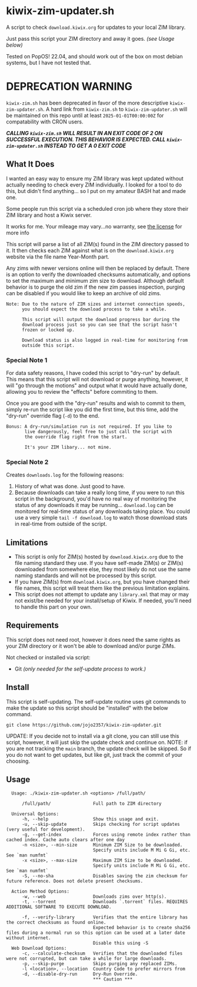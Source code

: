 # kiwix-zim-updater.sh

A script to check `download.kiwix.org` for updates to your local ZIM library.

Just pass this script your ZIM directory and away it goes. *(see Usage below)*

Tested on PopOS! 22.04, and should work out of the box on most debian systems, but I have not tested that.

# DEPRECATION WARNING
`kiwix-zim.sh` has been deprecated in favor of the more descriptive `kiwix-zim-updater.sh`. A hard link from `kiwix-zim.sh` to `kiwix-zim-updater.sh` will be maintained on this repo until at least `2025-01-01T00:00:00Z` for compatability with CRON users.

***CALLING `kiwix-zim.sh` WILL RESULT IN AN EXIT CODE OF 2 ON SUCCESSFUL EXECUTION. THIS BEHAVIOR IS EXPECTED. CALL `kiwix-zim-updater.sh` INSTEAD TO GET A 0 EXIT CODE***

## What It Does

I wanted an easy way to ensure my ZIM library was kept updated without actually needing to check every ZIM individually. I looked for a tool to do this, but didn't find anything... so I put on my amateur BASH hat and made one.

Some people run this script via a scheduled cron job where they store their ZIM library and host a Kiwix server. <!-- After it's complete, I follow it up with an automated call to update my `library.xml` for the Kiwix server (Note: this part is not provided via this script). This keeps my ZIM library and Kiwix server updated.-->

It works for me. Your mileage may vary...no warranty, see [the license](./LICENSE) for more info

This script will parse a list of all ZIM(s) found in the ZIM directory passed to it. It then checks each ZIM against what is on the `download.kiwix.org` website via the file name Year-Month part.

Any zims with newer versions online will then be replaced by default. There is an option to verify the downloaded checksums automatically, and options to set the maximum and minimum zim size to download. Although default behavior is to purge the old zim if the new zim passes inspection, purging can be disabled if you would like to keep an archive of old zims.

```text
Note: Due to the nature of ZIM sizes and internet connection speeds, 
      you should expect the download process to take a while.

      This script will output the download progress bar during the 
      download process just so you can see that the script hasn't 
      frozen or locked up.

      Download status is also logged in real-time for monitoring from
      outside this script.
```

### Special Note 1

For data safety reasons, I have coded this script to "dry-run" by default. This means that this script will not download or purge anything, however, it will "go through the motions" and output what it would have actually done, allowing you to review the "effects" before commiting to them.

Once you are good with the "dry-run" results and wish to commit to them, simply re-run the script like you did the first time, but this time, add the "dry-run" override flag (`-d`) to the end.

```text
Bonus: A dry-run/simulation run is not required. If you like to 
       live dangerously, feel free to just call the script with 
       the override flag right from the start. 

       It's your ZIM libary... not mine.
```

### Special Note 2

Creates `downloads.log` for the following reasons:

1. History of what was done. Just good to have.
2. Because downloads can take a really long time, if you were to run this script in the background, you'd have no real way of monitoring the status of any downloads it may be running... `download.log` can be monitored for real-time status of any downloads taking place. You could use a very simple `tail -f download.log` to watch those download stats in real-time from outside of the script.

## Limitations

- This script is only for ZIM(s) hosted by `download.kiwix.org` due to the file naming standard they use. If you have self-made ZIM(s) or ZIM(s) downloaded from somewhere else, they most likely do not use the same naming standards and will not be processed by this script.
- If you have ZIM(s) from `download.kiwix.org`, but you have changed their file names, this script will treat them like the previous limitation explains.
- This script does not attempt to update any `library.xml` that may or may not exist/be needed for your install/setup of Kiwix. If needed, you'll need to handle this part on your own.

## Requirements

This script does not need root, however it does need the same rights as your ZIM directory or it won't be able to download and/or purge ZIMs.

Not checked or installed via script:

- Git *(only needed for the self-update process to work.)*

## Install

This script is self-updating. The self-update routine uses git commands to make the update so this script should be "installed" with the below command.

```shell
git clone https://github.com/jojo2357/kiwix-zim-updater.git
```

UPDATE: If you decide not to install via a git clone, you can still use this script, however, it will just skip the update check and continue on.
NOTE: if you are not tracking the `main` branch, the update check will be skipped. So if you do not want to get updates, but like git, just track the commit of your choosing.

## Usage

```text
  Usage: ./kiwix-zim-updater.sh <options> /full/path/
  
      /full/path/                Full path to ZIM directory
  
  Universal Options:
      -h, --help                 Show this usage and exit.
      -u, --skip-update          Skips checking for script updates (very useful for development).
      -g, --get-index            Forces using remote index rather than cached index. Cache auto clears after one day
      -n <size>, --min-size      Minimum ZIM Size to be downloaded.
                                 Specify units include M Mi G Gi, etc. See `man numfmt`
      -x <size>, --max-size      Maximum ZIM Size to be downloaded.
                                 Specify units include M Mi G Gi, etc. See `man numfmt`
      -S, --no-sha               Disables saving the zim checksum for future reference. Does not delete present checksums.
                                 
  Action Method Options:
      -w, --web                  Downloads zims over http(s).
      -t, --torrent              Downloads `.torrent` files. REQUIRES ADDITIONAL SOFTWARE TO EXECUTE DOWNLOAD.
      
      -f, --verify-library       Verifies that the entire library has the correct checksums as found online.
                                 Expected behavior is to create sha256 files during a normal run so this option can be used at a later date without internet.
                                 Disable this using -S
  Web Download Options:
      -c, --calculate-checksum   Verifies that the downloaded files were not corrupted, but can take a while for large downloads.
      -p, --skip-purge           Skips purging any replaced ZIMs.
      -l <location>, --location  Country Code to prefer mirrors from
      -d, --disable-dry-run      Dry-Run Override.
                                 *** Caution ***         
```
